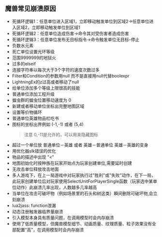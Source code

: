 ## 魔兽常见崩溃原因

* 死循环逻辑1：任意单位进入区域1，立即移动触发单位到区域2->任意单位进入区域2，立即移动触发单位到区域1
* 死循环逻辑2：任意单位造成伤害->命令其对受伤害者造成伤害
* 死循环逻辑3：任意单位发布无目标指令->命令触发单位无目标-停止
* 负数水元素
* 死亡单位设置光环等级
* 范围9999999的地狱火
* 过多的elseif
* 连接字符串以每次大于3个字符的速度次数过多
* Filter和Condition的参数用null 而不是直接用null代替boolexpr
* LightningEx的z过高或者移动了null
* 给单位添加多个等级上限很高的技能
* 普通单位添加工程升级
* 蝗虫群的蝗虫位置移动速度为 0
* 新建或者移动单位坐标出完整地图区域
* 设置等价物循环
* 普通单位英雄物品栏吃书
* 图标的坐标出界例如 (-1,-1) 或者 (5,4)
  > 注意 0,-11是允许的，可以用来隐藏图标
* 超过一个单位放 普通单位－英雄 或者 英雄－普通单位 英雄－英雄的变身
* 用优化器slk错误的优化
* 物品的描述中出现 "<"
* 地图初始化时按种族在玩家开始点为玩家创建单位,需要延时创建
* 无攻击单位释放攻击地面
* 多人游戏下，在上一局游戏中对玩家执行过"胜利"或"失败"动作，在下一局，此玩家创建单位后对玩家使用SelectUnitForPlayerSingle函数（玩家选中某单位动作）此崩溃几率出现，人数越多几率越高
* 当单位在攻击可破坏物（例如场景里的石头和树这类）瞬间删除可破坏物,会立刻崩溃
* lua2jass: function泄漏
* 动态注册触发器临界量崩溃
* 引入模型本身具有质量问题，在调用模型时会内存崩溃
* 使用了低质量模型，但魔兽模型细节、动画质量、纹理质量、粒子效果没有全部配置“高”，在调用模型时会内存崩溃
